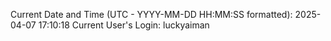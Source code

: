 Current Date and Time (UTC - YYYY-MM-DD HH:MM:SS formatted): 2025-04-07 17:10:18
Current User's Login: luckyaiman
